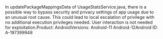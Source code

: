 In updatePackageMappingsData of UsageStatsService.java, there is a possible way to bypass security and privacy settings of app usage due to an unusual root cause. This could lead to local escalation of privilege with no additional execution privileges needed. User interaction is not needed for exploitation.Product: AndroidVersions: Android-11 Android-12Android ID: A-197399948